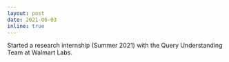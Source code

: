```yaml
---
layout: post
date: 2021-06-03 
inline: true
---
```


Started a research internship (Summer 2021) with the Query Understanding Team at Walmart Labs.
